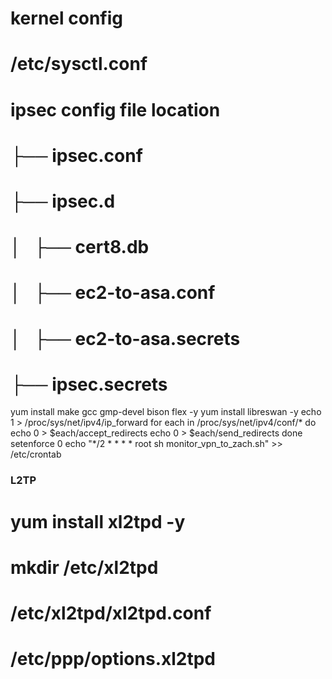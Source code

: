 # kernel config
# /etc/sysctl.conf
#
# ipsec config file location
# ├── ipsec.conf
# ├── ipsec.d
# │   ├── cert8.db
# │   ├── ec2-to-asa.conf
# │   ├── ec2-to-asa.secrets
# ├── ipsec.secrets


yum install make gcc gmp-devel bison flex -y
yum install libreswan -y
echo 1 > /proc/sys/net/ipv4/ip_forward
for each in /proc/sys/net/ipv4/conf/*
do
echo 0 > $each/accept_redirects
echo 0 > $each/send_redirects
done
setenforce 0
echo "*/2  *  *  *  * root sh monitor_vpn_to_zach.sh" >> /etc/crontab

### L2TP ###
# yum install xl2tpd -y
# mkdir /etc/xl2tpd
# /etc/xl2tpd/xl2tpd.conf
# /etc/ppp/options.xl2tpd